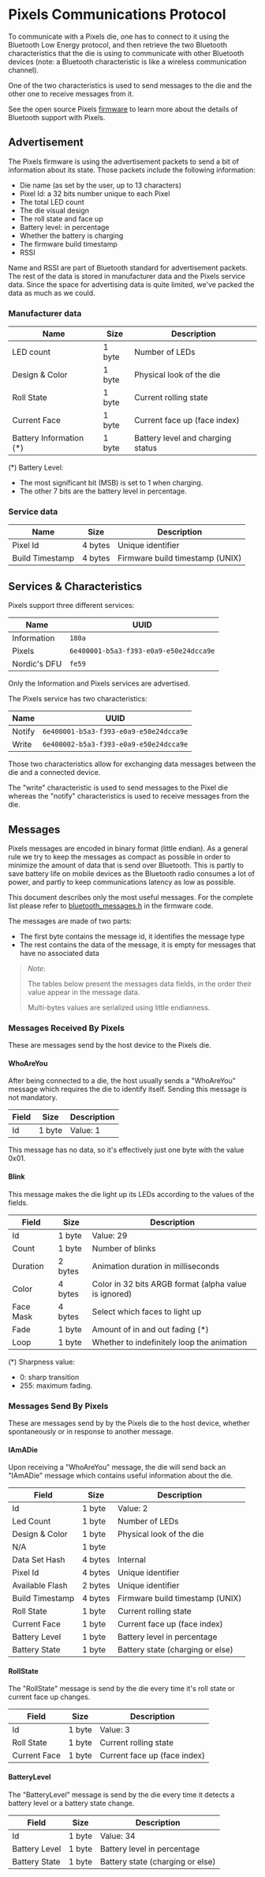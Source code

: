 # Pixels Communications Protocol

To communicate with a Pixels die, one has to connect to it using the Bluetooth
Low Energy protocol, and then retrieve the two Bluetooth characteristics that
the die is using to communicate with other Bluetooth devices (note: a Bluetooth
characteristic is like a wireless communication channel).

One of the two characteristics is used to send messages to the die and the other
one to receive messages from it.

See the open source Pixels [firmware](
    https://github.com/GameWithPixels/DiceFirmware/
) to learn more about the details of Bluetooth support with Pixels.

## Advertisement

The Pixels firmware is using the advertisement packets to send a bit of
information about its state.
Those packets include the following information:

- Die name (as set by the user, up to 13 characters)
- Pixel Id: a 32 bits number unique to each Pixel
- The total LED count
- The die visual design
- The roll state and face up
- Battery level: in percentage
- Whether the battery is charging
- The firmware build timestamp
- RSSI

Name and RSSI are part of Bluetooth standard for advertisement packets.
The rest of the data is stored in manufacturer data and the Pixels service data.
Since the space for advertising data is quite limited, we've packed the data as
much as we could.

### Manufacturer data

| Name                    | Size    | Description                       |
| ----------------------- | ------- | --------------------------------- |
| LED count               | 1 byte  | Number of LEDs                    |
| Design & Color          | 1 byte  | Physical look of the die          |
| Roll State              | 1 byte  | Current rolling state             |
| Current Face            | 1 byte  | Current face up (face index)      |
| Battery Information (*) | 1 byte  | Battery level and charging status |

(*) Battery Level:
* The most significant bit (MSB) is set to 1 when charging.
* The other 7 bits are the battery level in percentage.

### Service data

| Name            | Size    | Description                     |
| --------------- | ------- | ------------------------------- |
| Pixel Id        | 4 bytes | Unique identifier               |
| Build Timestamp | 4 bytes | Firmware build timestamp (UNIX) |

## Services & Characteristics

Pixels support three different services:

| Name         | UUID                                   |
| ------------ | -------------------------------------- |
| Information  | `180a`                                 |
| Pixels       | `6e400001-b5a3-f393-e0a9-e50e24dcca9e` |
| Nordic's DFU | `fe59`                                 |

Only the Information and Pixels services are advertised.

The Pixels service has two characteristics:

| Name   | UUID                                   |
| ------ | -------------------------------------- |
| Notify | `6e400001-b5a3-f393-e0a9-e50e24dcca9e` |
| Write  | `6e400002-b5a3-f393-e0a9-e50e24dcca9e` |

Those two characteristics allow for exchanging data messages between the die
and a connected device.

The "write" characteristic is used to send messages to the Pixel die whereas
the "notify" characteristics is used to receive messages from the die.

## Messages

Pixels messages are encoded in binary format (little endian).
As a general rule we try to keep the messages as compact as possible in order to
minimize the amount of data that is send over Bluetooth.
This is partly to save battery life on mobile devices as the Bluetooth radio
consumes a lot of power, and partly to keep communications latency as low as possible.

This document describes only the most useful messages.
For the complete list please refer to [bluetooth_messages.h](
    https://github.com/GameWithPixels/DiceFirmware/blob/main/src/bluetooth/bluetooth_messages.h
) in the firmware code.

The messages are made of two parts:
- The first byte contains the message id, it identifies the message type
- The rest contains the data of the message, it is empty for messages that have
no associated data

> *Note*:
>
> The tables below present the messages data fields, in the order their value appear
> in the message data.
>
> Multi-bytes values are serialized using little endianness.

### Messages Received By Pixels

These are messages send by the host device to the Pixels die.

#### WhoAreYou

After being connected to a die, the host usually sends a "WhoAreYou" message which requires the die to identify itself.
Sending this message is not mandatory.

| Field     | Size    | Description |
| --------- | ------- | ----------- |
| Id        | 1 byte  | Value: 1    |

This message has no data, so it's effectively just one byte with the value 0x01.

#### Blink

This message makes the die light up its LEDs according to the values of the fields.

| Field     | Size    | Description                                           |
| --------- | ------- | ----------------------------------------------------- |
| Id        | 1 byte  | Value: 29                                             |
| Count     | 1 byte  | Number of blinks                                      |
| Duration  | 2 bytes | Animation duration in milliseconds                    |
| Color     | 4 bytes | Color in 32 bits ARGB format (alpha value is ignored) |
| Face Mask | 4 bytes | Select which faces to light up                        |
| Fade      | 1 byte  | Amount of in and out fading (*)                       |
| Loop      | 1 byte  | Whether to indefinitely loop the animation            |

(*) Sharpness value:
- 0: sharp transition
- 255: maximum fading.

### Messages Send By Pixels

These are messages send by by the Pixels die to the host device, whether spontaneously or in response to another message.

#### IAmADie

Upon receiving a "WhoAreYou" message, the die will send back an "IAmADie" message which contains useful information about the die.

| Field           | Size    | Description                      |
| --------------- | ------- | -------------------------------- |
| Id              | 1 byte  | Value: 2                         |
| Led Count       | 1 byte  | Number of LEDs                   |
| Design & Color  | 1 byte  | Physical look of the die         |
| N/A             | 1 byte  |                                  |
| Data Set Hash   | 4 bytes | Internal                         |
| Pixel Id        | 4 bytes | Unique identifier                |
| Available Flash | 2 bytes | Unique identifier                |
| Build Timestamp | 4 bytes | Firmware build timestamp (UNIX)  |
| Roll State      | 1 byte  | Current rolling state            |
| Current Face    | 1 byte  | Current face up (face index)     |
| Battery Level   | 1 byte  | Battery level in percentage      |
| Battery State   | 1 byte  | Battery state (charging or else) |

#### RollState

The "RollState" message is send by the die every time it's roll state or current face up changes.

| Field           | Size    | Description                      |
| --------------- | ------- | -------------------------------- |
| Id              | 1 byte  | Value: 3                         |
| Roll State      | 1 byte  | Current rolling state            |
| Current Face    | 1 byte  | Current face up (face index)     |

#### BatteryLevel

The "BatteryLevel" message is send by the die every time it detects a battery level or a battery state change.

| Field           | Size    | Description                      |
| --------------- | ------- | -------------------------------- |
| Id              | 1 byte  | Value: 34                        |
| Battery Level   | 1 byte  | Battery level in percentage      |
| Battery State   | 1 byte  | Battery state (charging or else) |
